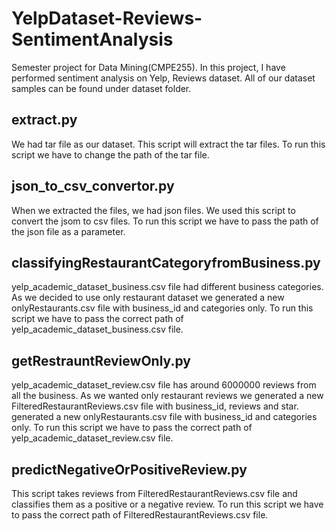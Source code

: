 # YelpDataset-Reviews-SentimentAnalysis
Semester project for Data Mining(CMPE255). In this project, I have performed sentiment analysis on Yelp, Reviews dataset.
All of our dataset samples can be found under dataset folder.

## extract.py
We had tar file as our dataset. This script will extract the tar files.
To run this script we have to change the path of the tar file.

## json_to_csv_convertor.py
When we extracted the files, we had json files. We used this script to convert the jsom to csv files.
To run this script we have to pass the path of the json file as a parameter.

## classifyingRestaurantCategoryfromBusiness.py
yelp_academic_dataset_business.csv file had different business categories. As we decided to use only restaurant dataset we generated a new onlyRestaurants.csv file with business_id and categories only.
To run this script we have to pass the correct path of yelp_academic_dataset_business.csv file.

## getRestrauntReviewOnly.py
yelp_academic_dataset_review.csv file has around 6000000 reviews from all the business. As we wanted only restaurant reviews we generated a new FilteredRestaurantReviews.csv file with business_id, reviews and star.
generated a new onlyRestaurants.csv file with business_id and categories only.
To run this script we have to pass the correct path of yelp_academic_dataset_review.csv file.

## predictNegativeOrPositiveReview.py
This script takes reviews from FilteredRestaurantReviews.csv file and classifies them as a positive or a negative review.
To run this script we have to pass the correct path of FilteredRestaurantReviews.csv file.

